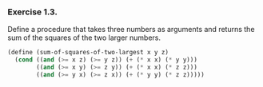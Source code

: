 ### Exercise 1.3.
Define a procedure that takes three numbers as arguments and returns the sum of the squares of the two larger numbers.

```scheme
(define (sum-of-squares-of-two-largest x y z)
  (cond ((and (>= x z) (>= y z)) (+ (* x x) (* y y)))
        ((and (>= x y) (>= z y)) (+ (* x x) (* z z)))
        ((and (>= y x) (>= z x)) (+ (* y y) (* z z)))))

```            
